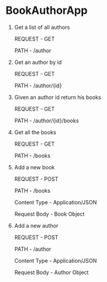 # BookAuthorApp

1. Get a list of all authors

    REQUEST - GET 
  
    PATH - /author

2. Get an author by id

    REQUEST - GET 
    
    PATH - /author/{id}
    
3. Given an author id return his books
    
    REQUEST - GET 
    
    PATH - /author/{id}/books
    
4. Get all the books
    
    REQUEST - GET 
    
    PATH - /books 

5. Add a new book
    
    REQUEST - POST
    
    PATH - /books
    
    Content Type - Application/JSON
     
     Request Body - Book Object

6. Add a new author
     
     REQUEST - POST
     
     PATH - /author
     
     Content Type - Application/JSON
     
     Request Body - Author Object
